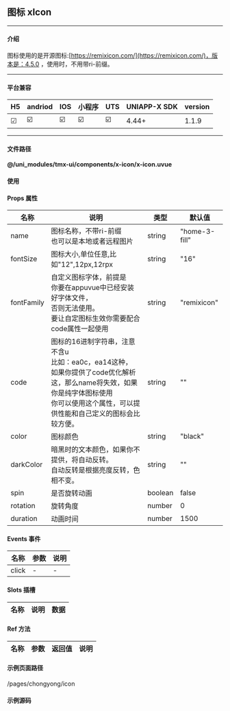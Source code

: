 
## 图标 xIcon

***

#### 介绍

图标使用的是开源图标:[https://remixicon.com/](https://remixicon.com/)，版本是：4.5.0 ，使用时，不用带ri-前缀。

***

#### 平台兼容

| H5 | andriod | IOS | 小程序 | UTS | UNIAPP-X SDK | version |
| --- | --- | --- | --- | --- | --- | --- |
| ☑ | ☑️ | ☑️ | ☑️ | ☑️ | 4.44+ | 1.1.9 |

***

#### 文件路径

**@/uni_modules/tmx-ui/components/x-icon/x-icon.uvue**

#### 使用

<x-icon></x-icon>

#### Props 属性

| 名称 | 说明 | 类型 | 默认值 |
| ------ | ---- | ---- | ---- |
| name | 图标名称，不带ri-前缀<br>也可以是本地或者远程图片 | string | "home-3-fill" |
| fontSize | 图标大小,单位任意,比如"12",12px,12rpx | string | "16" |
| fontFamily | 自定义图标字体，前提是<br>你要在appuvue中已经安装好字体文件，<br>否则无法使用。<br>要让自定图标生效你需要配合code属性一起使用 | string | "remixicon" |
| code | 图标的16进制字符串，注意不含u<br>比如：ea0c，ea14这种，<br>如果你提供了code优化解析这，那么name将失效，如果你是纯字体图标使用<br>你可以使用这个属性，可以提供性能和自己定义的图标会比较方便。 | string | "" |
| color | 图标颜色 | string | "black" |
| darkColor | 暗黑时的文本颜色，如果你不提供，将自动反转。<br>自动反转是根据亮度反转，色相不变。 | string | "" |
| spin | 是否旋转动画 | boolean | false |
| rotation | 旋转角度 | number | 0 |
| duration | 动画时间 | number | 1500 |



#### Events 事件

| 名称 | 参数 | 说明 |
| ------ | ---- | ---- |
| click | - | - |


#### Slots 插槽

| 名称 | 说明 | 数据 |
| ------ | ---- | ---- |


#### Ref 方法

| 名称 | 参数 | 返回值 | 说明 |
| ------ | ---- | ---- | ---- |


#### 示例页面路径

/pages/chongyong/icon

#### 示例源码

<template>
	<!-- #ifdef APP -->
	<scroll-view style="flex:1">
	<!-- #endif -->
		
	<!-- #ifdef MP-WEIXIN -->
	<page-meta :page-style="`background-color:${xThemeConfigBgColor}`">
		<navigation-bar :background-color="xThemeConfigNavBgColor" :front-color="xThemeConfigNavFontColor"></navigation-bar>
	</page-meta>
	<!-- #endif -->
		<x-sheet>
			<x-text font-size="18" class="text-weight-b mb-8">图标 Icon</x-text>
			<x-text color="#999999" class="line-8">使用开源图标remixicon：https://remixicon.com/</x-text>
			<x-text color="error" class="line-8">name:只要名称就行，不要ri-前缀，比如router-line</x-text>
		</x-sheet>
		<x-sheet class="flex flex-row flex-row-center-between">
			<x-icon name="chat-3-line"></x-icon>
			<x-icon name="chat-3-fill"></x-icon>
			<x-icon name="contrast-drop-2-fill"></x-icon>
			<x-icon name="circle-line"></x-icon>
			<x-icon name="smartphone-line"></x-icon>
			<x-icon name="git-repository-private-fill"></x-icon>
			<x-icon name="mouse-fill"></x-icon>
		</x-sheet>

		<x-sheet>
			<x-text font-size="18" class=" text-weight-b">旋转 Rotation</x-text>
		</x-sheet>
		<x-sheet class="flex flex-row flex-row-center-start">
			<x-icon color="primary" font-size="32" name="arrow-up-line"></x-icon>
			<x-icon color="primary" :rotation="90" font-size="32" name="arrow-up-line"></x-icon>
			<x-icon color="primary" :rotation="180" font-size="32" name="arrow-up-line"></x-icon>
			<x-icon color="primary" :rotation="270" font-size="32" name="arrow-up-line"></x-icon>

		</x-sheet>

		<x-sheet>
			<x-text font-size="18" class=" text-weight-b">颜色 color</x-text>
			<x-text color="#999999" class="  ">更多属性见文档</x-text>
		</x-sheet>
		<x-sheet class="flex flex-row flex-row-center-between">
			<x-icon color="red" font-size="32" name="information-line"></x-icon>
			<x-icon color="primary" font-size="32" name="gps-line"></x-icon>
			<x-icon color="orange" font-size="32" name="headphone-line"></x-icon>
			<x-icon color="tea" font-size="32" name="rocket-fill"></x-icon>
			<x-icon color="green" font-size="32" name="mic-2-line"></x-icon>
			<x-icon color="blue" font-size="32" name="image-circle-line"></x-icon>
			<x-icon color="moccasin" font-size="32" name="plane-line"></x-icon>
		</x-sheet>
		<x-sheet>
			<x-text font-size="18" class=" text-weight-b">动画 Spin</x-text>
		</x-sheet>
		<x-sheet >
			<x-icon :spin="true" font-size="64" color="red" name="loader-line" ></x-icon>
		</x-sheet>

		<view class="py-32"></view>
	<!-- #ifdef APP -->
	</scroll-view>
	<!-- #endif -->
</template>


<script lang="uts">
	export default {
		data() {
			return {
			}
		},
		onLoad() {

		},
		methods: {

		}
	}
</script>
		
